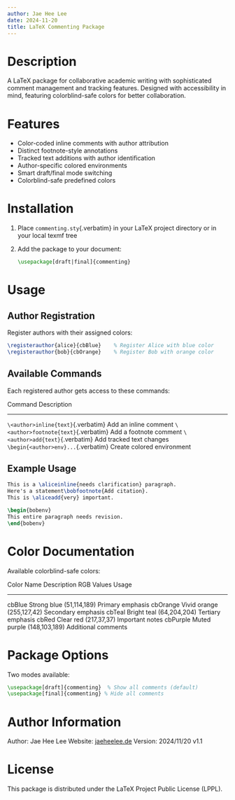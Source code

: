 ```yaml
---
author: Jae Hee Lee
date: 2024-11-20
title: LaTeX Commenting Package
---
```


# Description

A LaTeX package for collaborative academic writing with sophisticated
comment management and tracking features. Designed with accessibility in
mind, featuring colorblind-safe colors for better collaboration.

# Features

-   Color-coded inline comments with author attribution
-   Distinct footnote-style annotations
-   Tracked text additions with author identification
-   Author-specific colored environments
-   Smart draft/final mode switching
-   Colorblind-safe predefined colors

# Installation

1.  Place `commenting.sty`{.verbatim} in your LaTeX project directory or
    in your local texmf tree

2.  Add the package to your document:

    ``` latex
    \usepackage[draft|final]{commenting}
    ```

# Usage

## Author Registration

Register authors with their assigned colors:

``` latex
\registerauthor{alice}{cbBlue}    % Register Alice with blue color
\registerauthor{bob}{cbOrange}    % Register Bob with orange color
```

## Available Commands

Each registered author gets access to these commands:

  Command                                Description
  -------------------------------------- ----------------------------
  `\<author>inline{text}`{.verbatim}     Add an inline comment
  `\<author>footnote{text}`{.verbatim}   Add a footnote comment
  `\<author>add{text}`{.verbatim}        Add tracked text changes
  `\begin{<author>env}...`{.verbatim}    Create colored environment

## Example Usage

``` latex
This is a \aliceinline{needs clarification} paragraph.
Here's a statement\bobfootnote{Add citation}.
This is \aliceadd{very} important.

\begin{bobenv}
This entire paragraph needs revision.
\end{bobenv}
```

# Color Documentation

Available colorblind-safe colors:

  Color Name   Description    RGB Values      Usage
  ------------ -------------- --------------- ---------------------
  cbBlue       Strong blue    (51,114,189)    Primary emphasis
  cbOrange     Vivid orange   (255,127,42)    Secondary emphasis
  cbTeal       Bright teal    (64,204,204)    Tertiary emphasis
  cbRed        Clear red      (217,37,37)     Important notes
  cbPurple     Muted purple   (148,103,189)   Additional comments

# Package Options

Two modes available:

``` latex
\usepackage[draft]{commenting}  % Show all comments (default)
\usepackage[final]{commenting} % Hide all comments
```

# Author Information

Author: Jae Hee Lee Website: [jaeheelee.de](http://jaeheelee.de)
Version: 2024/11/20 v1.1

# License

This package is distributed under the LaTeX Project Public License
(LPPL).

